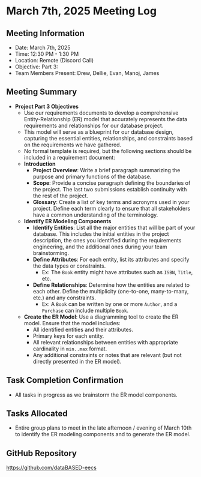 # March 7th, 2025 Meeting Log
## Meeting Information
- Date: March 7th, 2025
- Time: 12:30 PM - 1:30 PM
- Location: Remote (Discord Call)
- Objective: Part 3: 
- Team Members Present: Drew, Dellie, Evan, Manoj, James

## Meeting Summary
- **Project Part 3 Objectives**
    - Use our requirements documents to develop a comprehensive Entity-Relationship (ER) model that accurately represents the data requirements
    and relationships for our database project.
    - This model will serve as a blueprint for our database design, capturing the essential entities, relationships, and constraints based on the
    requirements we have gathered.
    - No formal template is required, but the following sections should be included in a requirement document:
    - **Introduction**
        - **Project Overview**: Write a brief paragraph summarizing the purpose and primary functions of the database.
        - **Scope**: Provide a concise paragraph defining the boundaries of the project. The last two submissions establish continuity with the rest of the project.
        - **Glossary**: Create a list of key terms and acronyms used in your project. Define each term clearly to ensure that all stakeholders have a common understanding of the terminology.
    - **Identify ER Modeling Components**
        - **Identify Entities**: List all the major entities that will be part of your database. This includes the initial entities in the project description, the ones you identified during the requirements engineering, and the additional ones during your team brainstorming.
        - **Define Attributes**: For each entity, list its attributes and specify the data types or constraints.
            - Ex: The `Book` entity might have attributes such as `ISBN`, `Title`, etc.
        - **Define Relationships**: Determine how the entities are related to each other. Define the multiplicity (one-to-one, many-to-many, etc.) and any constraints.
            - Ex: A `Book` can be written by one or more `Author`, and a `Purchase` can include multiple `Book`.
    - **Create the ER Model**: Use a diagramming tool to create the ER model. Ensure that the model includes:
        - All identified entities and their attributes.
        - Primary keys for each entity.
        - All relevant relationships between entities with appropriate cardinality in `min..max` format.
        - Any additional constraints or notes that are relevant (but not directly presented in the ER model).

## Task Completion Confirmation
- All tasks in progress as we brainstorm the ER model components.

## Tasks Allocated
- Entire group plans to meet in the late afternoon / evening of March 10th to identify the ER modeling components and to generate the ER model.

## GitHub Repository
https://github.com/dataBASED-eecs